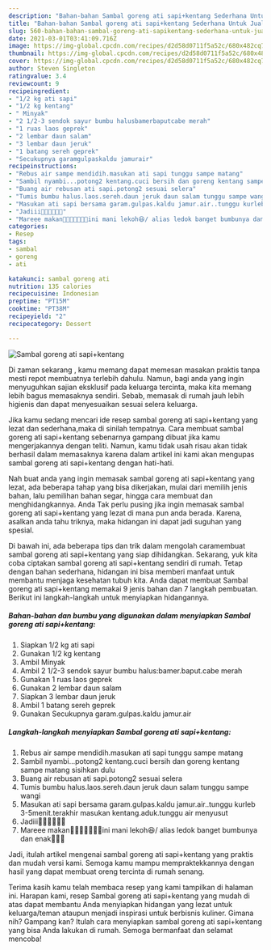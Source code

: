 ```yaml
---
description: "Bahan-bahan Sambal goreng ati sapi+kentang Sederhana Untuk Jualan"
title: "Bahan-bahan Sambal goreng ati sapi+kentang Sederhana Untuk Jualan"
slug: 560-bahan-bahan-sambal-goreng-ati-sapikentang-sederhana-untuk-jualan
date: 2021-03-01T03:41:09.716Z
image: https://img-global.cpcdn.com/recipes/d2d58d0711f5a52c/680x482cq70/sambal-goreng-ati-sapikentang-foto-resep-utama.jpg
thumbnail: https://img-global.cpcdn.com/recipes/d2d58d0711f5a52c/680x482cq70/sambal-goreng-ati-sapikentang-foto-resep-utama.jpg
cover: https://img-global.cpcdn.com/recipes/d2d58d0711f5a52c/680x482cq70/sambal-goreng-ati-sapikentang-foto-resep-utama.jpg
author: Steven Singleton
ratingvalue: 3.4
reviewcount: 9
recipeingredient:
- "1/2 kg ati sapi"
- "1/2 kg kentang"
- " Minyak"
- "2 1/2-3 sendok sayur bumbu halusbamerbaputcabe merah"
- "1 ruas laos geprek"
- "2 lembar daun salam"
- "3 lembar daun jeruk"
- "1 batang sereh geprek"
- "Secukupnya garamgulpaskaldu jamurair"
recipeinstructions:
- "Rebus air sampe mendidih.masukan ati sapi tunggu sampe matang"
- "Sambil nyambi...potong2 kentang.cuci bersih dan goreng kentang sampe matang sisihkan dulu"
- "Buang air rebusan ati sapi.potong2 sesuai selera"
- "Tumis bumbu halus.laos.sereh.daun jeruk daun salam tunggu sampe wangi"
- "Masukan ati sapi bersama garam.gulpas.kaldu jamur.air..tunggu kurleb 3-5menit.terakhir masukan kentang.aduk.tunggu air menyusut"
- "Jadiii🤗🤗🤗🤗🤤🤤"
- "Mareee makan🤗🤗🤗🤤🤤🤤🤤ini mani lekoh😆/ alias ledok banget bumbunya dan enak🤤🤤🤤"
categories:
- Resep
tags:
- sambal
- goreng
- ati

katakunci: sambal goreng ati 
nutrition: 135 calories
recipecuisine: Indonesian
preptime: "PT15M"
cooktime: "PT38M"
recipeyield: "2"
recipecategory: Dessert

---
```



![Sambal goreng ati sapi+kentang](https://img-global.cpcdn.com/recipes/d2d58d0711f5a52c/680x482cq70/sambal-goreng-ati-sapikentang-foto-resep-utama.jpg)

Di zaman  sekarang , kamu memang dapat memesan masakan praktis tanpa mesti repot membuatnya terlebih dahulu. Namun, bagi anda yang ingin menyuguhkan sajian eksklusif pada keluarga tercinta, maka kita memang lebih bagus memasaknya sendiri. Sebab, memasak di rumah jauh lebih higienis dan dapat menyesuaikan sesuai selera keluarga.

Jika kamu sedang mencari ide resep sambal goreng ati sapi+kentang yang lezat dan sederhana,maka di sinilah tempatnya. Cara membuat sambal goreng ati sapi+kentang  sebenarnya gampang dibuat jika kamu mengerjakannya dengan teliti. Namun, kamu tidak usah risau akan tidak berhasil dalam memasaknya 
karena dalam artikel ini kami akan mengupas sambal goreng ati sapi+kentang dengan hati-hati.  



Nah buat anda yang ingin memasak sambal goreng ati sapi+kentang yang lezat, ada beberapa tahap yang bisa dikerjakan, mulai dari memilih jenis bahan, lalu pemilihan bahan segar, hingga cara membuat dan menghidangkannya. Anda Tak perlu pusing jika ingin memasak sambal goreng ati sapi+kentang yang lezat di mana pun anda berada. Karena, asalkan anda  tahu triknya, maka hidangan ini dapat jadi suguhan yang spesial.

Di bawah ini, ada beberapa tips dan trik dalam mengolah caramembuat sambal goreng ati sapi+kentang yang siap dihidangkan. Sekarang, yuk kita coba ciptakan sambal goreng ati sapi+kentang sendiri di rumah. Tetap dengan bahan sederhana, hidangan ini bisa memberi manfaat untuk membantu menjaga kesehatan tubuh kita. Anda dapat membuat Sambal goreng ati sapi+kentang memakai 9 jenis bahan dan 7 langkah pembuatan. Berikut ini langkah-langkah untuk menyiapkan hidangannya.

<!--inarticleads1-->

##### Bahan-bahan dan bumbu yang digunakan dalam menyiapkan Sambal goreng ati sapi+kentang:

1. Siapkan 1/2 kg ati sapi
1. Gunakan 1/2 kg kentang
1. Ambil  Minyak
1. Ambil 2 1/2-3 sendok sayur bumbu halus:bamer.baput.cabe merah
1. Gunakan 1 ruas laos geprek
1. Gunakan 2 lembar daun salam
1. Siapkan 3 lembar daun jeruk
1. Ambil 1 batang sereh geprek
1. Gunakan Secukupnya garam.gulpas.kaldu jamur.air




<!--inarticleads2-->

##### Langkah-langkah menyiapkan Sambal goreng ati sapi+kentang:

1. Rebus air sampe mendidih.masukan ati sapi tunggu sampe matang
1. Sambil nyambi...potong2 kentang.cuci bersih dan goreng kentang sampe matang sisihkan dulu
1. Buang air rebusan ati sapi.potong2 sesuai selera
1. Tumis bumbu halus.laos.sereh.daun jeruk daun salam tunggu sampe wangi
1. Masukan ati sapi bersama garam.gulpas.kaldu jamur.air..tunggu kurleb 3-5menit.terakhir masukan kentang.aduk.tunggu air menyusut
1. Jadiii🤗🤗🤗🤗🤤🤤
1. Mareee makan🤗🤗🤗🤤🤤🤤🤤ini mani lekoh😆/ alias ledok banget bumbunya dan enak🤤🤤🤤




Jadi, itulah artikel mengenai  sambal goreng ati sapi+kentang  yang praktis dan mudah versi kami. Semoga kamu mampu mempraktekkannya dengan hasil yang dapat membuat oreng tercinta di rumah senang. 

Terima kasih kamu telah membaca resep yang kami tampilkan di halaman ini. Harapan kami, resep  Sambal goreng ati sapi+kentang yang mudah di atas dapat membantu Anda menyiapkan hidangan yang lezat untuk keluarga/teman ataupun menjadi inspirasi untuk berbisnis kuliner. Gimana nih? Gampang kan? Itulah cara menyiapkan sambal goreng ati sapi+kentang yang bisa Anda lakukan di rumah. Semoga bermanfaat dan selamat mencoba!


